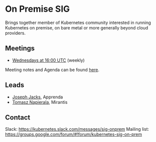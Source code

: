 # On Premise SIG

Brings together member of Kubernetes community interested in running Kubernetes on premise, on bare metal or more generally beyond cloud providers.

## Meetings
- [Wednesdays at 16:00 UTC](https://zoom.us/my/k8s.sig.onprem) (weekly)

Meeting notes and Agenda can be found [here](https://docs.google.com/document/d/1AHF1a8ni7iMOpUgDMcPKrLQCML5EMZUAwP4rro3P6sk/edit#).

## Leads
- [Joseph Jacks](https://github.com/josephjacks), Apprenda
- [Tomasz Napierala](https://github.com/zen), Mirantis

## Contact
Slack: https://kubernetes.slack.com/messages/sig-onprem
Mailing list: https://groups.google.com/forum/#!forum/kubernetes-sig-on-prem


